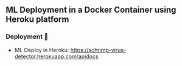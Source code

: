 ## ML Deployment in a Docker Container using Heroku platform

### Deployment 🚀
- ML Deploy in Heroku: https://schrimp-virus-detector.herokuapp.com/apidocs
